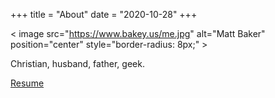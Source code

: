 +++
title = "About"
date = "2020-10-28"
+++

< image src="https://www.bakey.us/me.jpg" alt="Matt Baker" position="center" style="border-radius: 8px;" >

Christian, husband, father, geek.

[Resume](https://www.bakey.us/MattBaker_Resume_Latest.pdf)
